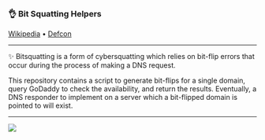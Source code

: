 
<h3>👌 Bit Squatting Helpers</h3>
<p>
  <a href="https://en.wikipedia.org/wiki/Bitsquatting">Wikipedia</a> •
  <a href="https://www.youtube.com/watch?v=aT7mnSstKGs">Defcon</a>
</p>

---
✨ Bitsquatting is a form of cybersquatting which relies on bit-flip errors that occur during the process of making a DNS request.

This repository contains a script to generate bit-flips for a single domain, query GoDaddy to check the availability, and return the results. Eventually, a DNS responder to implement on a server which a bit-flipped domain is pointed to will exist.

---
<img src="https://imgur.com/t5myv7c.png">
